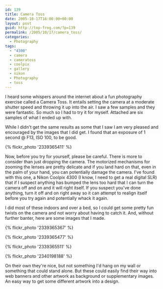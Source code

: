 ```yaml
---
id: 139
title: Camera Toss
date: 2005-10-17T16:00:00+00:00
layout: post
guid: http://top-frog.com/?p=139
permalink: /2005/10/17/camera_toss/
categories:
  - Photography
tags:
  - "4300"
  - camera
  - cameratoss
  - coolpix
  - gallery
  - nikon
  - Photography
  - toss
---
```

I heard some whispers around the internet about a fun photography exercise called a Camera Toss. It entails setting the camera at a moderate shutter speed and throwing it up into the air. I saw a few samples and they were fantastic. So much so I had to try it for myself. Attached are six samples of what I ended up with.

While I didn't get the same results as some that I saw I am very pleased and encouraged by the images that I did get. I found that an exposure of 1 second @ F13, ISO 100, to be good. 

{% flickr_photo '2339365411' %}

Now, before you try for yourself, please be careful. There is more to consider than just dropping the camera. The motorized mechanisms for zooming the lenses are pretty delicate and if you land hard on that, even in the palm of your hand, you can potentially damage the camera. I've found with this one, a Nikon Coolpix 4300 (I know, I need to get a real digital SLR) that if I suspect anything has bumped the lens too hard that I can turn the camera off and on and it will right itself. If you suspect you've done anything, turn it off and on right away so it can attempt to realign itself before you try again and potentially whack it again. 

I did most of these indoors and over a bed, so I could get some pretty fun twists on the camera and not worry about having to catch it. And, without further banter, here are some images that I made.

{% flickr_photo '2339365367' %}

{% flickr_photo '2339365477' %}

{% flickr_photo '2339365511' %}

{% flickr_photo '2340198188' %}

On their own they're nice, but not something I'd hang on my wall or something that could stand alone. But these could easily find their way into web banners and other artwork as background or supplementary images. An easy way to get some different artwork into a design.
